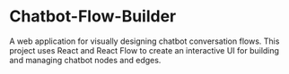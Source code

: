 # Chatbot-Flow-Builder
A web application for visually designing chatbot conversation flows. This project uses React and React Flow to create an interactive UI for building and managing chatbot nodes and edges.
